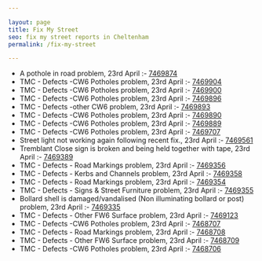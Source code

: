 ```yaml
---

layout: page
title: Fix My Street
seo: fix my street reports in Cheltenham
permalink: /fix-my-street

---
```


<!-- fix_marker starts -->

- A pothole in road problem, 23rd April :- [7469874](https://www.fixmystreet.com/report/7469874)
- TMC - Defects -CW6 Potholes  problem, 23rd April :- [7469904](https://www.fixmystreet.com/report/7469904)
- TMC - Defects -CW6 Potholes  problem, 23rd April :- [7469900](https://www.fixmystreet.com/report/7469900)
- TMC - Defects -CW6 Potholes  problem, 23rd April :- [7469896](https://www.fixmystreet.com/report/7469896)
- TMC - Defects -other CW6 problem, 23rd April :- [7469893](https://www.fixmystreet.com/report/7469893)
- TMC - Defects -CW6 Potholes  problem, 23rd April :- [7469890](https://www.fixmystreet.com/report/7469890)
- TMC - Defects -CW6 Potholes  problem, 23rd April :- [7469889](https://www.fixmystreet.com/report/7469889)
- TMC - Defects -CW6 Potholes  problem, 23rd April :- [7469707](https://www.fixmystreet.com/report/7469707)
- Street light not working again following recent fix., 23rd April :- [7469561](https://www.fixmystreet.com/report/7469561)
- Tremblant Close sign is broken and being held together with tape, 23rd April :- [7469389](https://www.fixmystreet.com/report/7469389)
- TMC - Defects - Road Markings problem, 23rd April :- [7469356](https://www.fixmystreet.com/report/7469356)
- TMC - Defects - Kerbs and Channels problem, 23rd April :- [7469358](https://www.fixmystreet.com/report/7469358)
- TMC - Defects - Road Markings problem, 23rd April :- [7469354](https://www.fixmystreet.com/report/7469354)
- TMC - Defects - Signs & Street Furniture problem, 23rd April :- [7469355](https://www.fixmystreet.com/report/7469355)
- Bollard shell is damaged/vandalised (Non illuminating bollard or post) problem, 23rd April :- [7469335](https://www.fixmystreet.com/report/7469335)
- TMC - Defects - Other FW6  Surface problem, 23rd April :- [7469123](https://www.fixmystreet.com/report/7469123)
- TMC - Defects -CW6 Potholes  problem, 23rd April :- [7468707](https://www.fixmystreet.com/report/7468707)
- TMC - Defects - Road Markings problem, 23rd April :- [7468708](https://www.fixmystreet.com/report/7468708)
- TMC - Defects - Other FW6  Surface problem, 23rd April :- [7468709](https://www.fixmystreet.com/report/7468709)
- TMC - Defects -CW6 Potholes  problem, 23rd April :- [7468706](https://www.fixmystreet.com/report/7468706)

<!-- fix_marker ends -->
